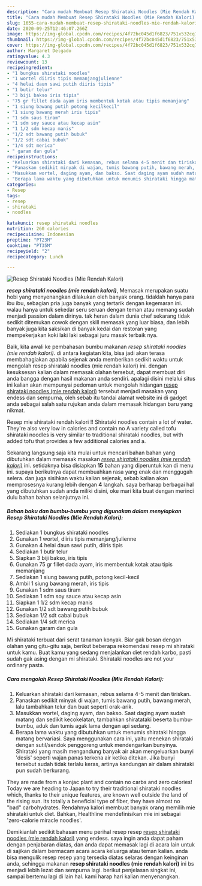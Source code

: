 ```yaml
---
description: "Cara mudah Membuat Resep Shirataki Noodles (Mie Rendah Kalori) Lezat"
title: "Cara mudah Membuat Resep Shirataki Noodles (Mie Rendah Kalori) Lezat"
slug: 1655-cara-mudah-membuat-resep-shirataki-noodles-mie-rendah-kalori-lezat
date: 2020-09-25T12:46:07.266Z
image: https://img-global.cpcdn.com/recipes/4f72bc045d1f6823/751x532cq70/resep-shirataki-noodles-mie-rendah-kalori-foto-resep-utama.jpg
thumbnail: https://img-global.cpcdn.com/recipes/4f72bc045d1f6823/751x532cq70/resep-shirataki-noodles-mie-rendah-kalori-foto-resep-utama.jpg
cover: https://img-global.cpcdn.com/recipes/4f72bc045d1f6823/751x532cq70/resep-shirataki-noodles-mie-rendah-kalori-foto-resep-utama.jpg
author: Margaret Delgado
ratingvalue: 4.3
reviewcount: 13
recipeingredient:
- "1 bungkus shirataki noodles"
- "1 wortel diiris tipis memanjangjulienne"
- "4 helai daun sawi putih diiris tipis"
- "1 butir telur"
- "3 biji bakso iris tipis"
- "75 gr fillet dada ayam iris membentuk kotak atau tipis memanjang"
- "1 siung bawang putih potong kecilkecil"
- "1 siung bawang merah iris tipis"
- "1 sdm saus tiram"
- "1 sdm soy sauce atau kecap asin"
- "1 1/2 sdm kecap manis"
- "1/2 sdt bawang putih bubuk"
- "1/2 sdt cabai bubuk"
- "1/4 sdt merica"
- " garam dan gula"
recipeinstructions:
- "Keluarkan shirataki dari kemasan, rebus selama 4-5 menit dan tiriskan."
- "Panaskan sedikit minyak di wajan, tumis bawang putih, bawang merah, lalu tambahkan telur dan buat seperti orak-arik."
- "Masukkan wortel, daging ayam, dan bakso. Saat daging ayam sudah matang dan sedikit kecokelatan, tambahkan shiratataki beserta bumbu-bumbu, aduk dan tumis agak lama dengan api sedang."
- "Berapa lama waktu yang dibutuhkan untuk menumis shirataki hingga matang bervariasi. Saya menggunakan cara ini, yaitu menekan shirataki dengan sutil/sendok penggoreng untuk mendengarkan bunyinya. Shirataki yang masih mengandung banyak air akan mengeluarkan bunyi &#39;desis&#39; seperti wajan panas terkena air ketika ditekan. Jika bunyi tersebut sudah tidak terlalu keras, artinya kandungan air dalam shirataki pun sudah berkurang."
categories:
- Resep
tags:
- resep
- shirataki
- noodles

katakunci: resep shirataki noodles 
nutrition: 260 calories
recipecuisine: Indonesian
preptime: "PT23M"
cooktime: "PT35M"
recipeyield: "2"
recipecategory: Lunch

---
```



![Resep Shirataki Noodles (Mie Rendah Kalori)](https://img-global.cpcdn.com/recipes/4f72bc045d1f6823/751x532cq70/resep-shirataki-noodles-mie-rendah-kalori-foto-resep-utama.jpg)

<b><i>resep shirataki noodles (mie rendah kalori)</i></b>, Memasak merupakan suatu hobi yang menyenangkan dilakukan oleh banyak orang. tidaklah hanya para ibu ibu, sebagian pria juga banyak yang tertarik dengan kegemaran ini. walau hanya untuk sekedar seru seruan dengan teman atau memang sudah menjadi passion dalam dirinya. tak heran dalam dunia chef sekarang tidak sedikit ditemukan cowok dengan skill memasak yang luar biasa, dan lebih banyak juga kita saksikan di banyak kedai dan restoran yang mempekerjakan koki laki laki sebagai juru masak terbaik nya.

Baik, kita awali ke pembahasan bumbu makanan <i>resep shirataki noodles (mie rendah kalori)</i>. di antara kegiatan kita, bisa jadi akan terasa membahagiakan apabila sejenak anda memberikan sedikit waktu untuk mengolah resep shirataki noodles (mie rendah kalori) ini. dengan kesuksesan kalian dalam memasak olahan tersebut, dapat membuat diri anda bangga dengan hasil makanan anda sendiri. apalagi disini melalui situs ini kalian akan mempunyai pedoman untuk mengolah hidangan <u>resep shirataki noodles (mie rendah kalori)</u> tersebut menjadi masakan yang endess dan sempurna, oleh sebab itu tandai alamat website ini di gadget anda sebagai salah satu rujukan anda dalam memasak hidangan baru yang nikmat.

Resep mie shirataki rendah kalori !! Shirataki noodles contain a lot of water. They&#39;re also very low in calories and contain no A variety called tofu shirataki noodles is very similar to traditional shirataki noodles, but with added tofu that provides a few additional calories and a.


Sekarang langsung saja kita mulai untuk mencari bahan bahan yang dibutuhkan dalam memasak masakan <u><i>resep shirataki noodles (mie rendah kalori)</i></u> ini. setidaknya bisa disiapkan <b>15</b> bahan yang diperuntuk kan di menu ini. supaya berikutnya dapat membuahkan rasa yang enak dan menggugah selera. dan juga sisihkan waktu kalian sejenak, sebab kalian akan memprosesnya kurang lebih dengan <b>4</b> langkah. saya berharap berbagai hal yang dibutuhkan sudah anda miliki disini, oke mari kita buat dengan merinci dulu bahan bahan selanjutnya ini.

<!--inarticleads1-->

##### Bahan baku dan bumbu-bumbu yang digunakan dalam menyiapkan Resep Shirataki Noodles (Mie Rendah Kalori):

1. Sediakan 1 bungkus shirataki noodles
1. Gunakan 1 wortel, diiris tipis memanjang/julienne
1. Gunakan 4 helai daun sawi putih, diiris tipis
1. Sediakan 1 butir telur
1. Siapkan 3 biji bakso, iris tipis
1. Gunakan 75 gr fillet dada ayam, iris membentuk kotak atau tipis memanjang
1. Sediakan 1 siung bawang putih, potong kecil-kecil
1. Ambil 1 siung bawang merah, iris tipis
1. Gunakan 1 sdm saus tiram
1. Sediakan 1 sdm soy sauce atau kecap asin
1. Siapkan 1 1/2 sdm kecap manis
1. Gunakan 1/2 sdt bawang putih bubuk
1. Sediakan 1/2 sdt cabai bubuk
1. Sediakan 1/4 sdt merica
1. Gunakan  garam dan gula


Mi shirataki terbuat dari serat tanaman konyak. Biar gak bosan dengan olahan yang gitu-gitu saja, berikut beberapa rekomendasi resep mi shirataki untuk kamu. Buat kamu yang sedang menjalankan diet rendah karbo, pasti sudah gak asing dengan mi shirataki. Shirataki noodles are not your ordinary pasta. 

<!--inarticleads2-->

##### Cara mengolah Resep Shirataki Noodles (Mie Rendah Kalori):

1. Keluarkan shirataki dari kemasan, rebus selama 4-5 menit dan tiriskan.
1. Panaskan sedikit minyak di wajan, tumis bawang putih, bawang merah, lalu tambahkan telur dan buat seperti orak-arik.
1. Masukkan wortel, daging ayam, dan bakso. Saat daging ayam sudah matang dan sedikit kecokelatan, tambahkan shiratataki beserta bumbu-bumbu, aduk dan tumis agak lama dengan api sedang.
1. Berapa lama waktu yang dibutuhkan untuk menumis shirataki hingga matang bervariasi. Saya menggunakan cara ini, yaitu menekan shirataki dengan sutil/sendok penggoreng untuk mendengarkan bunyinya. Shirataki yang masih mengandung banyak air akan mengeluarkan bunyi &#39;desis&#39; seperti wajan panas terkena air ketika ditekan. Jika bunyi tersebut sudah tidak terlalu keras, artinya kandungan air dalam shirataki pun sudah berkurang.


They are made from a konjac plant and contain no carbs and zero calories! Today we are heading to Japan to try their traditional shirataki noodles which, thanks to their unique features, are known well outside the land of the rising sun. Its totally a beneficial type of fiber, they have almost no &#34;bad&#34; carbohydrates. Rendahnya kalori membuat banyak orang memilih mie shirataki untuk diet. Bahkan, Healthline mendefinisikan mie ini sebagai &#39;zero-calorie miracle noodles&#39;. 

Demikianlah sedikit bahasan menu perihal resep resep <u>resep shirataki noodles (mie rendah kalori)</u> yang endess. saya ingin anda dapat paham dengan penjabaran diatas, dan anda dapat memasak lagi di acara lain untuk di sajikan dalam bermacam acara acara keluarga atau teman kalian. anda bisa mengulik resep resep yang tersedia diatas selaras dengan keinginan anda, sehingga makanan <b>resep shirataki noodles (mie rendah kalori)</b> ini bs menjadi lebih lezat dan sempurna lagi. berikut penjelasan singkat ini, sampai bertemu lagi di lain hal. kami harap hari kalian menyenangkan.
